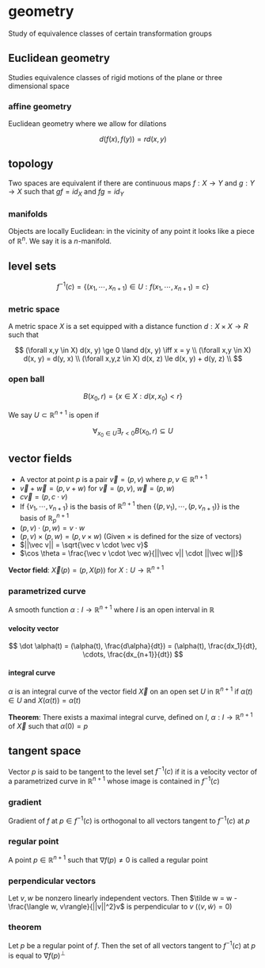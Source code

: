 # geometry

Study of equivalence classes of certain transformation groups

## Euclidean geometry

Studies equivalence classes of rigid motions of the plane or three dimensional space

### affine geometry

Euclidean geometry where we allow for dilations

$$
d(f(x), f(y)) = rd(x, y)
$$

## topology

Two spaces are equivalent if there are continuous maps $f: X \to Y$ and $g: Y \to X$ such that $gf = id_X$ and $fg = id_Y$

### manifolds

Objects are locally Euclidean: in the vicinity of any point it looks like a piece of $\mathbb R^n$. We say it is a $n$-manifold.

## level sets

$$
f^{-1}(c) = \{(x_1, \cdots, x_{n+1}) \in U : f(x_1, \cdots, x_{n+1}) = c\}
$$

### metric space

A metric space $X$ is a set equipped with a distance function $d: X \times X \to R$ such that

$$
	(\forall x,y \in X) d(x, y) \ge 0 \land d(x, y) \iff x = y \\
	(\forall x,y \in X) d(x, y) = d(y, x) \\
	(\forall x,y,z \in X) d(x, z) \le d(x, y) + d(y, z) \\
$$

### open ball

$$
B(x_0, r) = \{x \in X : d(x, x_0) < r\}
$$

We say $U \subset \mathbb R^{n+1}$ is open if

$$
\forall_{x_0 \in U} \exists_{r < 0} B(x_0, r) \subseteq U
$$

## vector fields

- A vector at point $p$ is a pair $\vec v = (p, v)$ where $p, v \in \mathbb R^{n+1}$
- $\vec v + \vec w = (p, v+w)$ for $\vec v = (p, v)$, $\vec w = (p, w)$
- $c \vec v = (p, c \cdot v)$
- If $\{v_1, \cdots, v_{n+1}\}$ is the basis of $\mathbb R^{n+1}$ then $\{(p, v_1), \cdots, (p, v_{n+1})\}$ is the basis of $\mathbb R^{n+1}_p$
- $(p, v) \cdot (p, w) = v \cdot w$
- $(p, v) \times (p, w) = (p, v \times w)$ (Given $\times$ is defined for the size of vectors)
- $||\vec v|| = \sqrt{\vec v \cdot \vec v}$
- $\cos \theta = \frac{\vec v \cdot \vec w}{||\vec v|| \cdot ||\vec w||}$

**Vector field**: $\vec X(p) = (p, X(p))$ for $X: U \to \mathbb R^{n+1}$

### parametrized curve

A smooth function $\alpha: I \to \mathbb R^{n+1}$ where $I$ is an open interval in $\mathbb R$

#### velocity vector

$$
\dot \alpha(t) = (\alpha(t), \frac{d\alpha}{dt}) = (\alpha(t), \frac{dx_1}{dt}, \cdots, \frac{dx_{n+1}}{dt})
$$

#### integral curve

$\alpha$ is an integral curve of the vector field $\vec X$ on an open set $U$ in $\mathbb R^{n+1}$ if $\alpha(t) \in U$ and $X(\alpha(t)) = \dot \alpha(t)$

**Theorem**: There exists a maximal integral curve, defined on $I$, $\alpha: I \to \mathbb R^{n+1}$ of $\vec X$ such that $\alpha(0) = p$

## tangent space

Vector $p$ is said to be tangent to the level set $f^{-1}(c)$ if it is a velocity vector of a parametrized curve in $\mathbb R^{n+1}$ whose image is contained in $f^{-1}(c)$

### gradient

Gradient of $f$ at $p \in f^{-1}(c)$ is orthogonal to all vectors tangent to $f^{-1}(c)$ at $p$

### regular point

A point $p \in \mathbb R^{n+1}$ such that $\nabla f(p) \ne 0$ is called a regular point

### perpendicular vectors

Let $v, w$ be nonzero linearly independent vectors. Then $\tilde w = w - \frac{\langle w, v\rangle}{||v||^2}v$ is perpendicular to $v$ ($\langle v, \tilde w \rangle = 0$)

### theorem

Let $p$ be a regular point of $f$. Then the set of all vectors tangent to $f^{-1}(c)$ at $p$ is equal to $\nabla f(p)^\perp$
